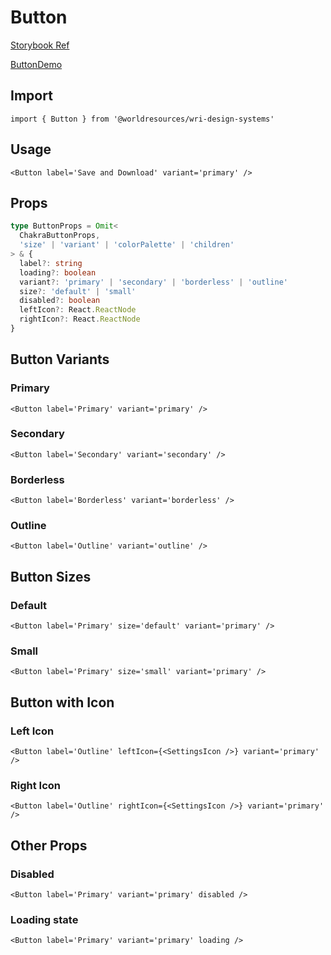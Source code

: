 # Button

[Storybook Ref](https://wri.github.io/wri-design-systems/?path=/docs/forms-buttons-button--docs)

[ButtonDemo](https://github.com/wri/wri-design-systems/blob/main/src/components/Forms/Buttons/Button/ButtonDemo.tsx)

## Import

```tsx
import { Button } from '@worldresources/wri-design-systems'
```

## Usage

```tsx
<Button label='Save and Download' variant='primary' />
```

## Props

```ts
type ButtonProps = Omit<
  ChakraButtonProps,
  'size' | 'variant' | 'colorPalette' | 'children'
> & {
  label?: string
  loading?: boolean
  variant?: 'primary' | 'secondary' | 'borderless' | 'outline'
  size?: 'default' | 'small'
  disabled?: boolean
  leftIcon?: React.ReactNode
  rightIcon?: React.ReactNode
}
```

## Button Variants

### Primary

```tsx
<Button label='Primary' variant='primary' />
```

### Secondary

```tsx
<Button label='Secondary' variant='secondary' />
```

### Borderless

```tsx
<Button label='Borderless' variant='borderless' />
```

### Outline

```tsx
<Button label='Outline' variant='outline' />
```

## Button Sizes

### Default

```tsx
<Button label='Primary' size='default' variant='primary' />
```

### Small

```tsx
<Button label='Primary' size='small' variant='primary' />
```

## Button with Icon

### Left Icon

```tsx
<Button label='Outline' leftIcon={<SettingsIcon />} variant='primary' />
```

### Right Icon

```tsx
<Button label='Outline' rightIcon={<SettingsIcon />} variant='primary' />
```

## Other Props

### Disabled

```tsx
<Button label='Primary' variant='primary' disabled />
```

### Loading state

```tsx
<Button label='Primary' variant='primary' loading />
```
